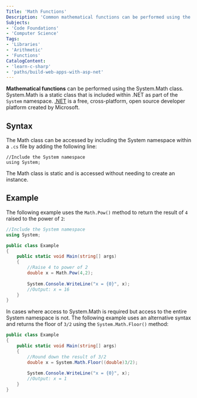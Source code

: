 ```yaml
---
Title: 'Math Functions'
Description: 'Common mathematical functions can be performed using the System.Math class.'
Subjects:
- 'Code Foundations'
- 'Computer Science'
Tags:
- 'Libraries'
- 'Arithmetic'
- 'Functions'
CatalogContent:
- 'learn-c-sharp'
- 'paths/build-web-apps-with-asp-net'
---
```


**Mathematical functions** can be performed using the System.Math class. System.Math is a static class that is included within .NET as part of the `System` namespace. [.NET](https://dotnet.microsoft.com/en-us/learn/dotnet/what-is-dotnet) is a free, cross-platform, open source developer platform created by Microsoft.

## Syntax

The Math class can be accessed by including the System namespace within a `.cs` file by adding the following line:

```pseudo
//Include the System namespace
using System;
```

The Math class is static and is accessed without needing to create an instance.

## Example

The following example uses the `Math.Pow()` method to return the result of `4` raised to the power of `2`:

```cs
//Include the System namespace
using System;

public class Example 
{
	public static void Main(string[] args)
	{
		//Raise 4 to power of 2
		double x = Math.Pow(4,2);
		
		System.Console.WriteLine("x = {0}", x);
		//Output: x = 16
	}
}
```

In cases where access to System.Math is required but access to the entire System namespace is not. The following example uses an alternative syntax and returns the floor of `3/2` using the `System.Math.Floor()` method:

```cs
public class Example 
{
	public static void Main(string[] args)
	{
		//Round down the result of 3/2
		double x = System.Math.Floor((double)3/2);
		
		System.Console.WriteLine("x = {0}", x);
		//Output: x = 1
	}
}
```
